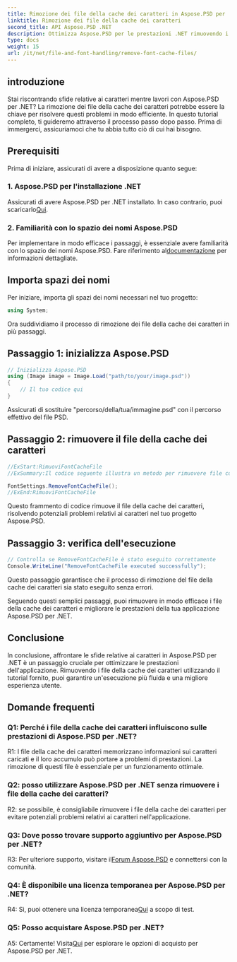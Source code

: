 ```yaml
---
title: Rimozione dei file della cache dei caratteri in Aspose.PSD per .NET
linktitle: Rimozione dei file della cache dei caratteri
second_title: API Aspose.PSD .NET
description: Ottimizza Aspose.PSD per le prestazioni .NET rimuovendo i file della cache dei caratteri. Segui la nostra guida passo passo per un'esecuzione senza intoppi.
type: docs
weight: 15
url: /it/net/file-and-font-handling/remove-font-cache-files/
---
```

## introduzione

Stai riscontrando sfide relative ai caratteri mentre lavori con Aspose.PSD per .NET? La rimozione dei file della cache dei caratteri potrebbe essere la chiave per risolvere questi problemi in modo efficiente. In questo tutorial completo, ti guideremo attraverso il processo passo dopo passo. Prima di immergerci, assicuriamoci che tu abbia tutto ciò di cui hai bisogno.

## Prerequisiti

Prima di iniziare, assicurati di avere a disposizione quanto segue:

### 1. Aspose.PSD per l'installazione .NET

 Assicurati di avere Aspose.PSD per .NET installato. In caso contrario, puoi scaricarlo[Qui](https://releases.aspose.com/psd/net/).

### 2. Familiarità con lo spazio dei nomi Aspose.PSD

 Per implementare in modo efficace i passaggi, è essenziale avere familiarità con lo spazio dei nomi Aspose.PSD. Fare riferimento al[documentazione](https://reference.aspose.com/psd/net/) per informazioni dettagliate.

## Importa spazi dei nomi

Per iniziare, importa gli spazi dei nomi necessari nel tuo progetto:

```csharp
using System;
```

Ora suddividiamo il processo di rimozione dei file della cache dei caratteri in più passaggi.

## Passaggio 1: inizializza Aspose.PSD

```csharp
// Inizializza Aspose.PSD
using (Image image = Image.Load("path/to/your/image.psd"))
{
    // Il tuo codice qui
}
```

Assicurati di sostituire "percorso/della/tua/immagine.psd" con il percorso effettivo del file PSD.

## Passaggio 2: rimuovere il file della cache dei caratteri

```csharp
//ExStart:RimuoviFontCacheFile
//ExSummary:Il codice seguente illustra un metodo per rimuovere file con la cache dei caratteri caricati.

FontSettings.RemoveFontCacheFile();
//ExEnd:RimuoviFontCacheFile
```

Questo frammento di codice rimuove il file della cache dei caratteri, risolvendo potenziali problemi relativi ai caratteri nel tuo progetto Aspose.PSD.

## Passaggio 3: verifica dell'esecuzione

```csharp
// Controlla se RemoveFontCacheFile è stato eseguito correttamente
Console.WriteLine("RemoveFontCacheFile executed successfully");
```

Questo passaggio garantisce che il processo di rimozione del file della cache dei caratteri sia stato eseguito senza errori.

Seguendo questi semplici passaggi, puoi rimuovere in modo efficace i file della cache dei caratteri e migliorare le prestazioni della tua applicazione Aspose.PSD per .NET.

## Conclusione

In conclusione, affrontare le sfide relative ai caratteri in Aspose.PSD per .NET è un passaggio cruciale per ottimizzare le prestazioni dell'applicazione. Rimuovendo i file della cache dei caratteri utilizzando il tutorial fornito, puoi garantire un'esecuzione più fluida e una migliore esperienza utente.

## Domande frequenti

### Q1: Perché i file della cache dei caratteri influiscono sulle prestazioni di Aspose.PSD per .NET?

R1: I file della cache dei caratteri memorizzano informazioni sui caratteri caricati e il loro accumulo può portare a problemi di prestazioni. La rimozione di questi file è essenziale per un funzionamento ottimale.

### Q2: posso utilizzare Aspose.PSD per .NET senza rimuovere i file della cache dei caratteri?

R2: se possibile, è consigliabile rimuovere i file della cache dei caratteri per evitare potenziali problemi relativi ai caratteri nell'applicazione.

### Q3: Dove posso trovare supporto aggiuntivo per Aspose.PSD per .NET?

 R3: Per ulteriore supporto, visitare il[Forum Aspose.PSD](https://forum.aspose.com/c/psd/34) e connettersi con la comunità.

### Q4: È disponibile una licenza temporanea per Aspose.PSD per .NET?

 R4: Sì, puoi ottenere una licenza temporanea[Qui](https://purchase.aspose.com/temporary-license/) a scopo di test.

### Q5: Posso acquistare Aspose.PSD per .NET?

 A5: Certamente! Visita[Qui](https://purchase.aspose.com/buy) per esplorare le opzioni di acquisto per Aspose.PSD per .NET.